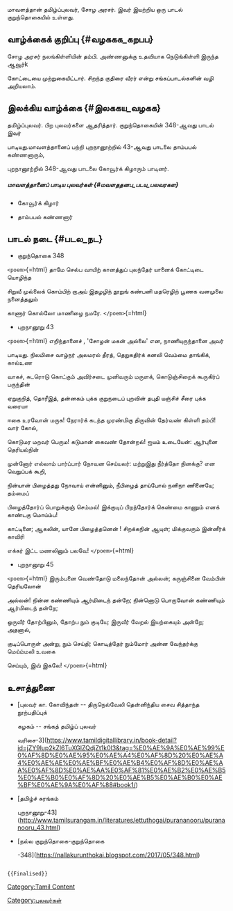 மாவளத்தான் தமிழ்ப்புலவர், சோழ அரசர். இவர் இயற்றிய ஒரு பாடல் குறுந்தொகையில் உள்ளது.

## வாழ்க்கைக் குறிப்பு {#வழககக_கறபப}

சோழ அரசர் நலங்கிள்ளியின் தம்பி. அண்ணனுக்கு உதவியாக நெடுங்கிள்ளி இருந்த ஆவூர்k
கோட்டையை முற்றுகையிட்டார். சிறந்த குதிரை வீரர் என்று சங்கப்பாடல்களின் வழி அறியலாம்.

## இலக்கிய வாழ்க்கை {#இலககய_வழகக}

தமிழ்ப்புலவர். பிற புலவர்களை ஆதரித்தார். குறுந்தொகையின் 348-ஆவது பாடல் இவர்
பாடியது.மாவளத்தானைப் பற்றி புறநானூற்றில் 43-ஆவது பாடலை தாம்பபல் கண்ணனாரும்,
புறநானூற்றில் 348-ஆவது பாடலை கோவூர்க் கிழாரும் பாடினர்.

##### மாவளத்தானைப் பாடிய புலவர்கள் {#மவளததனப_படய_பலவரகள}

-   கோவூர்க் கிழார்
-   தாம்பபல் கண்ணனார்

## பாடல் நடை {#படல_நட}

-   குறுந்தொகை 348

`<poem>`{=html} தாமே செல்ப வாயிற் கானத்துப் புலந்தேர் யானைக் கோட்டிடை யொழிந்த
சிறுவீ முல்லைக் கொம்பிற் றாஅய் இதழழிந் தூறுங் கண்பனி மதரெழிற் பூணக வனமுலை நனைத்தலும்
காணார் கொல்லோ மாணிழை நமரே. `</poem>`{=html}

-   புறநானூறு 43

`<poem>`{=html} எறிந்தானைச் , \'சோழன் மகன் அல்லை\' என, நாணியுருந்தானை அவர்
பாடியது. நிலமிசை வாழ்நர் அலமரல் தீரத், தெறுகதிர்க் கனலி வெம்மை தாங்கிக், கால்உண
வாகச், சுடரொடு கொட்கும் அவிர்சடை முனிவரும் மருளக், கொடுஞ்சிறைக் கூருகிர்ப் பருந்தின்
ஏறுகுறித், தொரீஇத், தன்னகம் புக்க குறுநடைப் புறவின் தபுதி யஞ்சிச் சீரை புக்க வரையா
ஈகை உரவோன் மருக! நேரார்க் கடந்த முரண்மிகு திருவின் தேர்வண் கிள்ளி தம்பி! வார் கோல்,
கொடுமர மறவர் பெரும! கடுமான் கைவண் தோன்றல்! ஐயம் உடையேன்: ஆர்புனை தெரியல்நின்
முன்னோர் எல்லாம் பார்ப்பார் நோவன செய்யலர்: மற்றுஇது நீர்த்தோ நினக்கு? என வெறுப்பக் கூறி,
நின்யான் பிழைத்தது நோவாய் என்னினும், நீபிழைத் தாய்போல் நனிநா ணினையே; தம்மைப்
பிழைத்தோர்ப் பொறுக்குஞ் செம்மல்! இக்குடிப் பிறந்தோர்க் கெண்மை காணும் எனக் காண்டகு மொய்ம்ப!
காட்டினை; ஆகலின், யானே பிழைத்தனென் ! சிறக்கநின் ஆயுள்; மிக்குவரும் இன்னீர்க் காவிரி
எக்கர் இட்ட மணலினும் பலவே! `</poem>`{=html}

-   புறநானூறு 45

`<poem>`{=html} இரும்பனை வெண்தோடு மலைந்தோன் அல்லன்; கருஞ்சினை வேம்பின் தெரியலோன்
அல்லன்! நின்ன கண்ணியும் ஆர்மிடைந் தன்றே; நின்னொடு பொருவோன் கண்ணியும் ஆர்மிடைந் தன்றே;
ஒருவீர் தோற்பினும், தோற்ப நும் குடியே; இருவீர் வேறல் இயற்கையும் அன்றே; அதனால்,
குடிப்பொருள் அன்று, நும் செய்தி; கொடித்தேர் நும்மோர் அன்ன வேந்தர்க்கு மெய்ம்மலி உவகை
செய்யும், இவ் இகலே! `</poem>`{=html}

## உசாத்துணை

-   [புலவர் கா. கோவிந்தன் -- திருநெல்வேலி தென்னிந்திய சைவ சித்தாந்த நூற்பதிப்புக்
    கழகம் -- சங்கத் தமிழ்ப் புலவர்
    வரிசை-3](https://www.tamildigitallibrary.in/book-detail?id=jZY9lup2kZl6TuXGlZQdjZt1k0l3&tag=%E0%AE%9A%E0%AE%99%E0%AF%8D%E0%AE%95%E0%AE%A4%E0%AF%8D%20%E0%AE%A4%E0%AE%AE%E0%AE%BF%E0%AE%B4%E0%AF%8D%E0%AE%AA%E0%AF%8D%E0%AE%AA%E0%AF%81%E0%AE%B2%E0%AE%B5%E0%AE%B0%E0%AF%8D%20%E0%AE%B5%E0%AE%B0%E0%AE%BF%E0%AE%9A%E0%AF%88#book1/)
-   [தமிழ்ச் சுரங்கம்
    புறநானூறு-43](http://www.tamilsurangam.in/literatures/ettuthogai/purananooru/purananooru_43.html)
-   [நல்ல குறுந்தொகை-குறுந்தொகை
    -348](https://nallakurunthokai.blogspot.com/2017/05/348.html)

```{=mediawiki}
{{Finalised}}
```
[Category:Tamil Content](Category:Tamil_Content "wikilink")
[Category:புலவர்கள்](Category:புலவர்கள் "wikilink")
